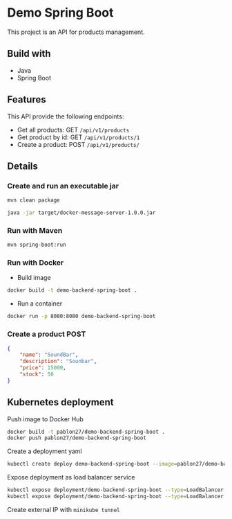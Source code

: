 # Demo Spring Boot

This project is an API for products management. 
 
## Build with

* Java 
* Spring Boot
 

## Features

This API provide the following endpoints:

* Get all products: GET `/api/v1/products`
* Get product by id: GET `/api/v1/products/1`
* Create a product: POST `/api/v1/products/`

## Details 

### Create and run an executable jar

```bash
mvn clean package
```

```bash
java -jar target/docker-message-server-1.0.0.jar
```

### Run with Maven

```bash
mvn spring-boot:run
```

### Run with Docker

* Build image 
```bash
docker build -t demo-backend-spring-boot .
```

* Run a container
```bash
docker run -p 8080:8080 demo-backend-spring-boot
```


### Create a product POST

```json
{
    "name": "SoundBar",
    "description": "Sounbar",
    "price": 15000,
    "stock": 50
}
```
## Kubernetes deployment

Push image to Docker Hub
```bash
docker build -t pablon27/demo-backend-spring-boot .
docker push pablon27/demo-backend-spring-boot
```

Create a deployment yaml
```bash
kubectl create deploy demo-backend-spring-boot --image=pablon27/demo-backend-spring-boot --port=8080 --dry-run=client -o yaml > deployment.yaml
```

Expose deployment as load balancer service 
```bash
kubectl expose deployment/demo-backend-spring-boot --type=LoadBalancer --name=demo-backend-spring-boot-service
kubectl expose deployment/demo-backend-spring-boot --type=LoadBalancer --name=demo-backend-spring-boot-service --dry-run=client -o yaml > deployment.yaml
```

Create external IP with ```minikube tunnel```
